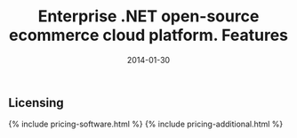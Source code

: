 ﻿---
layout: post
title: Enterprise .NET open-source ecommerce cloud platform. Features
description: Enterprise .NET open-source ecommerce cloud platform. Features
date: 2014-01-30
permalink: our-services/software-pricing
tags : 
- features
- commerce
---
<article class="main" role="main">
    <div class="responsive">
        <h2 class="head-title">Licensing</h2>
        {% include pricing-software.html %}
        {% include pricing-additional.html %}
    </div>
</article>
